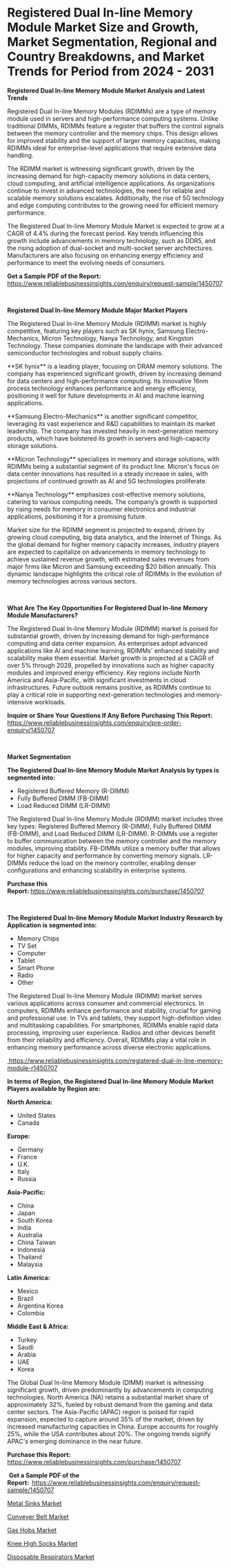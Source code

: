 <p><h1>Registered Dual In-line Memory Module Market Size and Growth, Market Segmentation, Regional and Country Breakdowns, and Market Trends for Period from 2024 -  2031</h1></p><p><strong>Registered Dual In-line Memory Module Market Analysis and Latest Trends</strong></p>
<p><p>Registered Dual In-line Memory Modules (RDIMMs) are a type of memory module used in servers and high-performance computing systems. Unlike traditional DIMMs, RDIMMs feature a register that buffers the control signals between the memory controller and the memory chips. This design allows for improved stability and the support of larger memory capacities, making RDIMMs ideal for enterprise-level applications that require extensive data handling.</p><p>The RDIMM market is witnessing significant growth, driven by the increasing demand for high-capacity memory solutions in data centers, cloud computing, and artificial intelligence applications. As organizations continue to invest in advanced technologies, the need for reliable and scalable memory solutions escalates. Additionally, the rise of 5G technology and edge computing contributes to the growing need for efficient memory performance.</p><p>The Registered Dual In-line Memory Module Market is expected to grow at a CAGR of 4.4% during the forecast period. Key trends influencing this growth include advancements in memory technology, such as DDR5, and the rising adoption of dual-socket and multi-socket server architectures. Manufacturers are also focusing on enhancing energy efficiency and performance to meet the evolving needs of consumers.</p></p>
<p><strong>Get a Sample PDF of the Report:&nbsp;</strong> <a href="https://www.reliablebusinessinsights.com/enquiry/request-sample/1450707?utm_campaign=1113&utm_medium=2&utm_source=Github&utm_content=ia&utm_term=11122024&utm_id=registered-dual-in-line-memory-module">https://www.reliablebusinessinsights.com/enquiry/request-sample/1450707</a></p>
<p>&nbsp;</p>
<p><strong>Registered Dual In-line Memory Module Major Market Players</strong></p>
<p><p>The Registered Dual In-line Memory Module (RDIMM) market is highly competitive, featuring key players such as SK hynix, Samsung Electro-Mechanics, Micron Technology, Nanya Technology, and Kingston Technology. These companies dominate the landscape with their advanced semiconductor technologies and robust supply chains.</p><p>**SK hynix** is a leading player, focusing on DRAM memory solutions. The company has experienced significant growth, driven by increasing demand for data centers and high-performance computing. Its innovative 16nm process technology enhances performance and energy efficiency, positioning it well for future developments in AI and machine learning applications.</p><p>**Samsung Electro-Mechanics** is another significant competitor, leveraging its vast experience and R&D capabilities to maintain its market leadership. The company has invested heavily in next-generation memory products, which have bolstered its growth in servers and high-capacity storage solutions.</p><p>**Micron Technology** specializes in memory and storage solutions, with RDIMMs being a substantial segment of its product line. Micron's focus on data center innovations has resulted in a steady increase in sales, with projections of continued growth as AI and 5G technologies proliferate.</p><p>**Nanya Technology** emphasizes cost-effective memory solutions, catering to various computing needs. The company’s growth is supported by rising needs for memory in consumer electronics and industrial applications, positioning it for a promising future.</p><p>Market size for the RDIMM segment is projected to expand, driven by growing cloud computing, big data analytics, and the Internet of Things. As the global demand for higher memory capacity increases, industry players are expected to capitalize on advancements in memory technology to achieve sustained revenue growth, with estimated sales revenues from major firms like Micron and Samsung exceeding $20 billion annually. This dynamic landscape highlights the critical role of RDIMMs in the evolution of memory technologies across various sectors.</p></p>
<p>&nbsp;</p>
<p><strong>What Are The Key Opportunities For Registered Dual In-line Memory Module Manufacturers?</strong></p>
<p><p>The Registered Dual In-line Memory Module (RDIMM) market is poised for substantial growth, driven by increasing demand for high-performance computing and data center expansion. As enterprises adopt advanced applications like AI and machine learning, RDIMMs' enhanced stability and scalability make them essential. Market growth is projected at a CAGR of over 5% through 2028, propelled by innovations such as higher capacity modules and improved energy efficiency. Key regions include North America and Asia-Pacific, with significant investments in cloud infrastructures. Future outlook remains positive, as RDIMMs continue to play a critical role in supporting next-generation technologies and memory-intensive workloads.</p></p>
<p><strong>Inquire or Share Your Questions If Any Before Purchasing This Report:</strong> <a href="https://www.reliablebusinessinsights.com/enquiry/pre-order-enquiry/1450707?utm_campaign=1113&utm_medium=2&utm_source=Github&utm_content=ia&utm_term=11122024&utm_id=registered-dual-in-line-memory-module">https://www.reliablebusinessinsights.com/enquiry/pre-order-enquiry/1450707</a></p>
<p>&nbsp;</p>
<p><strong>Market Segmentation</strong></p>
<p><strong>The Registered Dual In-line Memory Module Market Analysis by types is segmented into:</strong></p>
<p><ul><li>Registered Buffered Memory (R-DIMM)</li><li>Fully Buffered DIMM (FB-DIMM)</li><li>Load Reduced DIMM (LR-DIMM)</li></ul></p>
<p><p>The Registered Dual In-line Memory Module (RDIMM) market includes three key types: Registered Buffered Memory (R-DIMM), Fully Buffered DIMM (FB-DIMM), and Load Reduced DIMM (LR-DIMM). R-DIMMs use a register to buffer communication between the memory controller and the memory modules, improving stability. FB-DIMMs utilize a memory buffer that allows for higher capacity and performance by converting memory signals. LR-DIMMs reduce the load on the memory controller, enabling denser configurations and enhancing scalability in enterprise systems.</p></p>
<p><strong>Purchase this Report:&nbsp;</strong><a href="https://www.reliablebusinessinsights.com/purchase/1450707?utm_campaign=1113&utm_medium=2&utm_source=Github&utm_content=ia&utm_term=11122024&utm_id=registered-dual-in-line-memory-module">https://www.reliablebusinessinsights.com/purchase/1450707</a></p>
<p>&nbsp;</p>
<p><strong>The Registered Dual In-line Memory Module Market Industry Research by Application is segmented into:</strong></p>
<p><ul><li>Memory Chips</li><li>TV Set</li><li>Computer</li><li>Tablet</li><li>Smart Phone</li><li>Radio</li><li>Other</li></ul></p>
<p><p>The Registered Dual In-line Memory Module (RDIMM) market serves various applications across consumer and commercial electronics. In computers, RDIMMs enhance performance and stability, crucial for gaming and professional use. In TVs and tablets, they support high-definition video and multitasking capabilities. For smartphones, RDIMMs enable rapid data processing, improving user experience. Radios and other devices benefit from their reliability and efficiency. Overall, RDIMMs play a vital role in enhancing memory performance across diverse electronic applications.</p></p>
<p><a href="https://www.reliablebusinessinsights.com/registered-dual-in-line-memory-module-r1450707?utm_campaign=1113&utm_medium=2&utm_source=Github&utm_content=ia&utm_term=11122024&utm_id=registered-dual-in-line-memory-module">&nbsp;https://www.reliablebusinessinsights.com/registered-dual-in-line-memory-module-r1450707</a></p>
<p><strong>In terms of Region, the Registered Dual In-line Memory Module Market Players available by Region are:</strong></p>
<p>
    <p> <strong> North America: </strong>
        <ul>
            <li>United States</li>
            <li>Canada</li>
        </ul>
        </p> 
    <p> <strong> Europe: </strong>
        <ul>
            <li>Germany</li>
            <li>France</li>
            <li>U.K.</li>
            <li>Italy</li>
            <li>Russia</li>
        </ul>
        </p> 
    <p> <strong> Asia-Pacific: </strong>
        <ul>
            <li>China</li>
            <li>Japan</li>
            <li>South Korea</li>
            <li>India</li>
            <li>Australia</li>
            <li>China Taiwan</li>
            <li>Indonesia</li>
            <li>Thailand</li>
            <li>Malaysia</li>
        </ul>
        </p> 
    <p> <strong> Latin America: </strong>
        <ul>
            <li>Mexico</li>
            <li>Brazil</li>
            <li>Argentina Korea</li>
            <li>Colombia</li>
        </ul>
        </p> 
    <p> <strong> Middle East & Africa: </strong>
        <ul>
            <li>Turkey</li>
            <li>Saudi</li>
            <li>Arabia</li>
            <li>UAE</li>
            <li>Korea</li>
        </ul>
    </p>
    </p>
<p><p>The Global Dual In-line Memory Module (DIMM) market is witnessing significant growth, driven predominantly by advancements in computing technologies. North America (NA) retains a substantial market share of approximately 32%, fueled by robust demand from the gaming and data center sectors. The Asia-Pacific (APAC) region is poised for rapid expansion, expected to capture around 35% of the market, driven by increased manufacturing capacities in China. Europe accounts for roughly 25%, while the USA contributes about 20%. The ongoing trends signify APAC's emerging dominance in the near future.</p></p>
<p><strong>Purchase this Report: </strong><a href="https://www.reliablebusinessinsights.com/purchase/1450707?utm_campaign=1113&utm_medium=2&utm_source=Github&utm_content=ia&utm_term=11122024&utm_id=registered-dual-in-line-memory-module">https://www.reliablebusinessinsights.com/purchase/1450707</a></p>
<p>&nbsp;<strong>Get a Sample PDF of the Report:&nbsp;&nbsp;</strong><a href="https://www.reliablebusinessinsights.com/enquiry/request-sample/1450707?utm_campaign=1113&utm_medium=2&utm_source=Github&utm_content=ia&utm_term=11122024&utm_id=registered-dual-in-line-memory-module">https://www.reliablebusinessinsights.com/enquiry/request-sample/1450707</a></p>
<p><strong></strong></p>
<p><p><a href="https://www.linkedin.com/pulse/global-metal-sinks-market-size-2024-2031-technology-application-ivmle?utm_campaign=1113&utm_medium=2&utm_source=Github&utm_content=ia&utm_term=11122024&utm_id=registered-dual-in-line-memory-module">Metal Sinks Market</a></p><p><a href="https://github.com/seanmcma708/Market-Research-Report-List-1/blob/main/conveyer-belt-market.md?utm_campaign=1113&utm_medium=2&utm_source=Github&utm_content=ia&utm_term=11122024&utm_id=registered-dual-in-line-memory-module">Conveyer Belt Market</a></p><p><a href="https://www.linkedin.com/pulse/study-forecastingthe-globalgas-hobs-market-growingat-compoundedannual-t76me?utm_campaign=1113&utm_medium=2&utm_source=Github&utm_content=ia&utm_term=11122024&utm_id=registered-dual-in-line-memory-module">Gas Hobs Market</a></p><p><a href="https://www.linkedin.com/pulse/comprehensive-overview-knee-high-socks-market-size-projected-olk0e?utm_campaign=1113&utm_medium=2&utm_source=Github&utm_content=ia&utm_term=11122024&utm_id=registered-dual-in-line-memory-module">Knee High Socks Market</a></p><p><a href="https://www.linkedin.com/pulse/detailed-disposable-respirators-market-study-137-cagr-growth-uqeve?utm_campaign=1113&utm_medium=2&utm_source=Github&utm_content=ia&utm_term=11122024&utm_id=registered-dual-in-line-memory-module">Disposable Respirators Market</a></p></p>